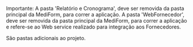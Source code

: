Importante:
A pasta 'Relatório e Cronograma', deve ser removida da pasta principal da MediForm, para correr a aplicação.
A pasta 'WebFornecedor', deve ser removida da pasta principal da MediForm, para correr a aplicação e refere-se ao Web service realizado para integração aos Fornecedores.

São pastas adicionais ao projeto.

